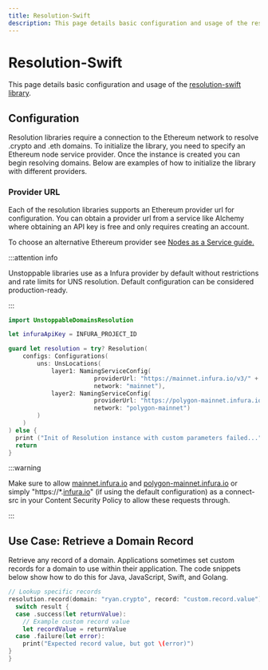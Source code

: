 ```yaml
---
title: Resolution-Swift
description: This page details basic configuration and usage of the resolution-swift library.
---
```


# Resolution-Swift

This page details basic configuration and usage of the [resolution-swift library](https://github.com/unstoppabledomains/resolution-swift).

## Configuration

Resolution libraries require a connection to the Ethereum network to resolve .crypto and .eth domains. To initialize the library, you need to specify an Ethereum node service provider. Once the instance is created you can begin resolving domains. Below are examples of how to initialize the library with different providers.

### Provider URL

Each of the resolution libraries supports an Ethereum provider url for configuration. You can obtain a provider url from a service like Alchemy where obtaining an API key is free and only requires creating an account.

To choose an alternative Ethereum provider see [Nodes as a Service guide.](https://ethereum.org/en/developers/docs/nodes-and-clients/nodes-as-a-service/)

:::attention info

Unstoppable libraries use as a Infura provider by default without restrictions and rate limits for UNS resolution. Default configuration can be considered production-ready.

:::

```swift
import UnstoppableDomainsResolution

let infuraApiKey = INFURA_PROJECT_ID

guard let resolution = try? Resolution(
    configs: Configurations(
        uns: UnsLocations(
            layer1: NamingServiceConfig(
                        providerUrl: "https://mainnet.infura.io/v3/" + infuraApiKey,
                        network: "mainnet"),
            layer2: NamingServiceConfig(
                        providerUrl: "https://polygon-mainnet.infura.io/v3/" + infuraApiKey,
                        network: "polygon-mainnet")
        )
    )
) else {
  print ("Init of Resolution instance with custom parameters failed...")
  return
}
```

:::warning

Make sure to allow [mainnet.infura.io](http://mainnet.infura.io) and [polygon-mainnet.infura.io](http://polygon-mainnet.infura.io) or simply "https:/\/*.[infura.io](http://infura.io)" (if using the default configuration) as a connect-src in your Content Security Policy to allow these requests through.

:::

## Use Case: Retrieve a Domain Record

Retrieve any record of a domain. Applications sometimes set custom records for a domain to use within their application. The code snippets below show how to do this for Java, JavaScript, Swift, and Golang.

```swift
// Lookup specific records
resolution.record(domain: "ryan.crypto", record: "custom.record.value") { result in
  switch result {
  case .success(let returnValue):
    // Example custom record value
    let recordValue = returnValue
  case .failure(let error):
    print("Expected record value, but got \(error)")
}
}
```
